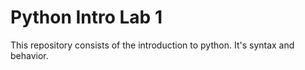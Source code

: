 # Python Intro Lab 1
 This repository consists of the introduction to python. It's syntax and behavior.
